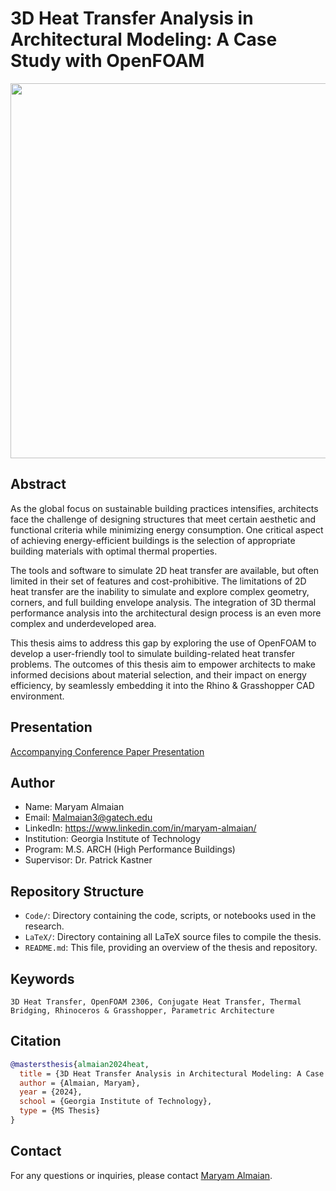 # 3D Heat Transfer Analysis in Architectural Modeling: A Case Study with OpenFOAM

<img src="https://raw.githubusercontent.com/kastnerp/MT-3D-Heat-Transfer-Analysis-in-Architectural-Modeling/main/LaTeX/Figures/newvalleg.png" width="600">

## Abstract

As the global focus on sustainable building practices intensifies, architects face the
challenge of designing structures that meet certain aesthetic and functional criteria while minimizing energy consumption. One critical aspect of achieving energy-efficient buildings is the selection of appropriate building materials with optimal thermal properties.

The tools and software to simulate 2D heat transfer are available, but often limited
in their set of features and cost-prohibitive. The limitations of 2D heat transfer are the
inability to simulate and explore complex geometry, corners, and full building envelope
analysis. The integration of 3D thermal performance analysis into the architectural design process is an even more complex and underdeveloped area.

This thesis aims to address this gap by exploring the use of OpenFOAM to develop a
user-friendly tool to simulate building-related heat transfer problems. The outcomes of this thesis aim to empower architects to make informed decisions about material selection, and their impact on energy efficiency, by seamlessly embedding it into the Rhino & Grasshopper CAD environment.

## Presentation

[Accompanying Conference Paper Presentation](https://www.youtube.com/watch?v=Wp8I9--Jn_8)


## Author

- Name: Maryam Almaian
- Email: Malmaian3@gatech.edu
- LinkedIn: https://www.linkedin.com/in/maryam-almaian/
- Institution: Georgia Institute of Technology
- Program: M.S. ARCH (High Performance Buildings)
- Supervisor: Dr. Patrick Kastner

## Repository Structure

- `Code/`: Directory containing the code, scripts, or notebooks used in the research.
- `LaTeX/`: Directory containing all LaTeX source files to compile the thesis.
- `README.md`: This file, providing an overview of the thesis and repository.

## Keywords

`3D Heat Transfer, OpenFOAM 2306, Conjugate Heat Transfer, Thermal Bridging, Rhinoceros & Grasshopper, Parametric Architecture`

## Citation

```bibtex
@mastersthesis{almaian2024heat,
  title = {3D Heat Transfer Analysis in Architectural Modeling: A Case Study with OpenFOAM},
  author = {Almaian, Maryam},
  year = {2024},
  school = {Georgia Institute of Technology},
  type = {MS Thesis}
}
```

## Contact

For any questions or inquiries, please contact [Maryam Almaian](mailto:Malmaian3@gatech.edu).
